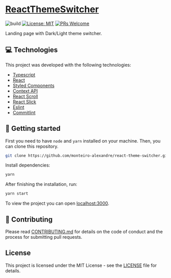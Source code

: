 <h1>
  <a href="https://monteiro-alexandre.github.io/react-theme-switcher/">
    ReactThemeSwitcher
  </a>
</h1>

![build](https://github.com/monteiro-alexandre/react-theme-switcher/workflows/build/badge.svg?branch=master)
[![License: MIT](https://img.shields.io/badge/License-MIT-brightgreen.svg)](https://opensource.org/licenses/MIT)
[![PRs Welcome](https://img.shields.io/badge/PRs-welcome-brightgreen.svg?style=flat-square)](http://makeapullrequest.com)

Landing page with Dark/Light theme switcher.

## 💻 Technologies

This project was developed with the following technologies:

- [Typescript](https://www.typescriptlang.org/)
- [React](https://reactjs.org)
- [Styled Components](https://styled-components.com/)
- [Context API](https://pt-br.reactjs.org/docs/context.html)
- [React Scroll](https://github.com/fisshy/react-scroll)
- [React Slick](https://react-slick.neostack.com/)
- [Eslint](https://eslint.org/)
- [Commitlint](https://commitlint.js.org/#/)

## 📝 Getting started

First you need to have `node` and `yarn` installed on your machine. Then, you can clone this repository.

```bash
git clone https://github.com/monteiro-alexandre/react-theme-switcher.git
```

Install dependencies:

```bash
yarn
```

After finishing the installation, run:

```bash
yarn start
```

To view the project you can open [localhost:3000](http://localhost:3000).

## 🤔 Contributing

Please read [CONTRIBUTING.md](.github/CONTRIBUTING.md) for details on the code of conduct and the process for submitting pull requests.

## License

This project is licensed under the MIT License - see the [LICENSE](LICENSE.md) file for details.
